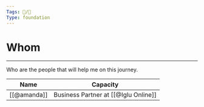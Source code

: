 ```yaml
---
Tags: 🐧/🌱
Type: foundation
---
```


# Whom
--- 

Who are the people that will help me on this journey.


| Name | Capacity |
| ---- | -------- |
| [[@amanda]]     |  Business Partner at [[@Iglu Online]]  |

